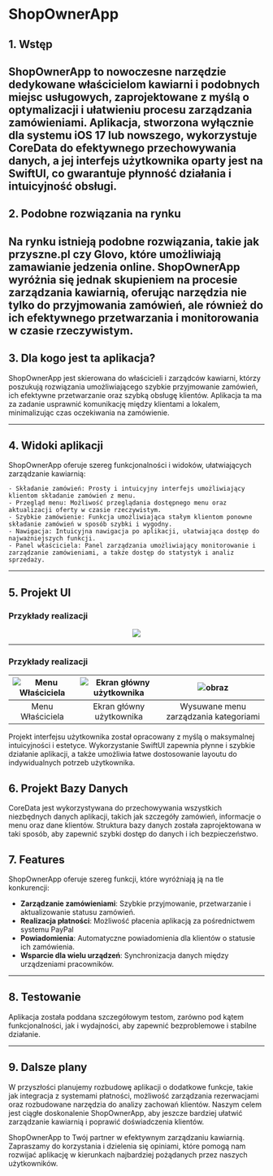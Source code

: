 # ShopOwnerApp
## 1. Wstęp

ShopOwnerApp to nowoczesne narzędzie dedykowane właścicielom kawiarni i podobnych miejsc usługowych, zaprojektowane z myślą o optymalizacji i ułatwieniu procesu zarządzania zamówieniami. Aplikacja, stworzona wyłącznie dla systemu iOS 17 lub nowszego, wykorzystuje CoreData do efektywnego przechowywania danych, a jej interfejs użytkownika oparty jest na SwiftUI, co gwarantuje płynność działania i intuicyjność obsługi.
---
## 2. Podobne rozwiązania na rynku

Na rynku istnieją podobne rozwiązania, takie jak przyszne.pl czy Glovo, które umożliwiają zamawianie jedzenia online. ShopOwnerApp wyróżnia się jednak skupieniem na procesie zarządzania kawiarnią, oferując narzędzia nie tylko do przyjmowania zamówień, ale również do ich efektywnego przetwarzania i monitorowania w czasie rzeczywistym.
---
## 3. Dla kogo jest ta aplikacja?

ShopOwnerApp jest skierowana do właścicieli i zarządców kawiarni, którzy poszukują rozwiązania umożliwiającego szybkie przyjmowanie zamówień, ich efektywne przetwarzanie oraz szybką obsługę klientów. Aplikacja ta ma za zadanie usprawnić komunikację między klientami a lokalem, minimalizując czas oczekiwania na zamówienie.

---
## 4. Widoki aplikacji

ShopOwnerApp oferuje szereg funkcjonalności i widoków, ułatwiających zarządzanie kawiarnią:

    - Składanie zamówień: Prosty i intuicyjny interfejs umożliwiający klientom składanie zamówień z menu.
    - Przegląd menu: Możliwość przeglądania dostępnego menu oraz aktualizacji oferty w czasie rzeczywistym.
    - Szybkie zamówienie: Funkcja umożliwiająca stałym klientom ponowne składanie zamówień w sposób szybki i wygodny.
    - Nawigacja: Intuicyjna nawigacja po aplikacji, ułatwiająca dostęp do najważniejszych funkcji.
    - Panel właściciela: Panel zarządzania umożliwiający monitorowanie i zarządzanie zamówieniami, a także dostęp do statystyk i analiz sprzedaży.

---
    
## 5. Projekt UI
### Przykłady realizacji
<!--- 
![obraz](https://github.com/Kotmin/Shop_Owner_Help/assets/70173732/d66f6906-42fd-4ad9-ad12-e8365d622440)
-->
<p align="center">
  <img src="https://github.com/Kotmin/Shop_Owner_Help/assets/70173732/d66f6906-42fd-4ad9-ad12-e8365d622440">
</p>


---


### Przykłady realizacji
<!--- 
|![obraz](https://github.com/Kotmin/Shop_Owner_Help/assets/70173732/73ee91f1-de9d-40c5-b9a1-dd3d7cc599eb)
|![obraz](https://github.com/Kotmin/Shop_Owner_Help/assets/70173732/be6fe716-611c-4085-812c-7b23149aba72)
|![obraz](https://github.com/Kotmin/Shop_Owner_Help/assets/70173732/cb6ba1d4-54a2-41fb-89c3-b3631040cf2f)
|
|:----|:----:|----:|
| Menu Właściciela | Ekran główny | Aktualizacja kategorii produktu |




| Menu Właściciela | Ekran główny użytkownika | Aktualizacja kategorii produktu |
|:----------------:|:------------------------:|:-------------------------------:|
|![Menu Właściciela](https://github.com/Kotmin/Shop_Owner_Help/assets/70173732/73ee91f1-de9d-40c5-b9a1-dd3d7cc599eb)|![Ekran główny użytkownika](https://github.com/Kotmin/Shop_Owner_Help/assets/70173732/be6fe716-611c-4085-812c-7b23149aba72)|![Aktualizacja kategorii produktu](https://github.com/Kotmin/Shop_Owner_Help/assets/70173732/cb6ba1d4-54a2-41fb-89c3-b3631040cf2f)|
-->

|![Menu Właściciela](https://github.com/Kotmin/Shop_Owner_Help/assets/70173732/73ee91f1-de9d-40c5-b9a1-dd3d7cc599eb)|![Ekran główny użytkownika](https://github.com/Kotmin/Shop_Owner_Help/assets/70173732/be6fe716-611c-4085-812c-7b23149aba72)|![obraz](https://github.com/Kotmin/Shop_Owner_Help/assets/70173732/74bbc870-1be4-44b1-a628-b0b8c2ee67f2)|
|:----------------:|:------------------------:|:-------------------------------:|
| Menu Właściciela | Ekran główny użytkownika | Wysuwane menu zarządzania kategoriami |





Projekt interfejsu użytkownika został opracowany z myślą o maksymalnej intuicyjności i estetyce. Wykorzystanie SwiftUI zapewnia płynne i szybkie działanie aplikacji, a także umożliwia łatwe dostosowanie layoutu do indywidualnych potrzeb użytkownika.
## 6. Projekt Bazy Danych

CoreData jest wykorzystywana do przechowywania wszystkich niezbędnych danych aplikacji, takich jak szczegóły zamówień, informacje o menu oraz dane klientów. Struktura bazy danych została zaprojektowana w taki sposób, aby zapewnić szybki dostęp do danych i ich bezpieczeństwo.
## 7. Features

ShopOwnerApp oferuje szereg funkcji, które wyróżniają ją na tle konkurencji:

  - **Zarządzanie zamówieniami**: Szybkie przyjmowanie, przetwarzanie i aktualizowanie statusu zamówień.
  - **Realizacja płatności**: Możliwość płacenia aplikacją za pośrednictwem systemu PayPal
  - **Powiadomienia**: Automatyczne powiadomienia dla klientów o statusie ich zamówienia.
  - **Wsparcie dla wielu urządzeń**: Synchronizacja danych między urządzeniami pracowników.

---

## 8. Testowanie

Aplikacja została poddana szczegółowym testom, zarówno pod kątem funkcjonalności, jak i wydajności, aby zapewnić bezproblemowe i stabilne działanie.

---
## 9. Dalsze plany

W przyszłości planujemy rozbudowę aplikacji o dodatkowe funkcje, takie jak integracja z systemami płatności, możliwość zarządzania rezerwacjami oraz rozbudowane narzędzia do analizy zachowań klientów. Naszym celem jest ciągłe doskonalenie ShopOwnerApp, aby jeszcze bardziej ułatwić zarządzanie kawiarnią i poprawić doświadczenia klientów.

ShopOwnerApp to Twój partner w efektywnym zarządzaniu kawiarnią. Zapraszamy do korzystania i dzielenia się opiniami, które pomogą nam rozwijać aplikację w kierunkach najbardziej pożądanych przez naszych użytkowników.
